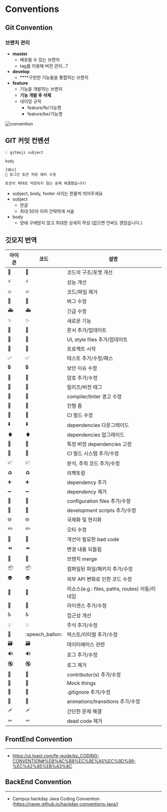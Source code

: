 # Conventions

## Git Convention
### 브랜치 관리

- **master**
    - 배포될 수 있는 브랜치
    - tag를 이용해 버전 관리…?
- **develop**
    - ****구현한 기능들을 통합하는 브랜치
- **feature**
    - 기능을 개발하는 브랜치
    - **기능 개발 후 삭제**
    - 네이밍 규칙
        - feature/fe/기능명
        - feature/be/기능명

![convention](https://user-images.githubusercontent.com/76838814/219380318-ce52d95b-2e01-4989-9f1b-f6f0d5e2b7bc.png)

## GIT ****커밋 컨벤션****

```
💡 gitmoji subject

body
```


```bash
[예시]
🐛 로그인 토큰 저장 에러 수정

토큰이 제대로 저장되지 않는 문제 해결했습니다!
```

- subject, body, footer 사이는 한줄씩 띄어주세요
- subject
    - 한글
    - 최대 50자 이하 간략하게 서술
- body
    - 양에 구애받지 않고 최대한 상세히 작성 (없으면 안써도 괜찮습니다.)

## 깃모지 번역

| 아이콘 | 코드 | 설명 |
| --- | --- | --- |
| 🎨 | :art: | 코드의 구조/포맷 개선 |
| ⚡️ | :zap: | 성능 개선 |
| 🔥 | :fire: | 코드/파일 제거 |
| 🐛 | :bug: | 버그 수정 |
| 🚑️ | :ambulance: | 긴급 수정 |
| ✨ | :sparkles: | 새로운 기능 |
| 📝 | :memo: | 문서 추가/업데이트 |
| 💄 | :lipstick: | UI, style files 추가/업데이트 |
| 🎉 | :tada: | 프로젝트 시작 |
| ✅ | :white_check_mark: | 테스트 추가/수정/패스 |
| 🔒️ | :lock: | 보안 이슈 수정 |
| 🔐 | :closed_lock_with_key: | 암호 추가/수정 |
| 🔖 | :bookmark: | 릴리즈/버전 태그 |
| 🚨 | :rotating_light: | compiler/linter 경고 수정 |
| 🚧 | :construction: | 진행 중 |
| 💚 | :green_heart: | CI 빌드 수정 |
| ⬇️ | :arrow_down: | dependencies 다운그레이드 |
| ⬆️ | :arrow_up: | dependencies 업그레이드 |
| 📌 | :pushpin: | 특정 버정 dependencies 고정 |
| 👷 | :construction_worker: | CI 빌드 시스템 추가/수정 |
| 📈 | :chart_with_upwards_trend: | 분석, 추적 코드 추가/수정 |
| ♻️ | :recycle: | 리팩토링 |
| ➕ | :heavy_plus_sign: | dependency 추가 |
| ➖ | :heavy_minus_sign: | dependency 제거 |
| 🔧 | :wrench: | configuration files 추가/수정 |
| 🔨 | :hammer: | development scripts 추가/수정 |
| 🌐 | :globe_with_meridians: | 국제화 및 현지화 |
| ✏️ | :pencil2: | 오타 수정 |
| 💩 | :poop: | 개선이 필요한 bad code |
| ⏪️ | :rewind: | 변경 내용 되돌림 |
| 🔀 | :twisted_rightwards_arrows: | 브랜치 merge |
| 📦️ | :package: | 컴파일된 파일/패키지 추가/수정 |
| 👽️ | :alien: | 외부 API 변화로 인한 코드 수정 |
| 🚚 | :truck: | 리소스(e.g.: files, paths, routes) 이동/리네임 |
| 📄 | :page_facing_up: | 라이센스 추가/수정 |
| ♿️ | :wheelchair: | 접근성 개선 |
| 💡 | :bulb: | 주석 추가/수정 |
| 💬 | :speech_ballon: | 텍스트/리터럴 추가/수정 |
| 🗃️ | :card_file_box: | 데이터베이스 관련 |
| 🔊 | :loud_sound: | 로그 추가/수정 |
| 🔇 | :mute: | 로그 제거 |
| 👥 | :busts_in_silhouette: | contributor(s) 추가/수정 |
| 🤡 | :clown_face: | Mock things |
| 🙈 | :see_no_evil: | .gitignore 추가/수정 |
| 💫 | :dizzy: | animations/transitions 추가/수정 |
| 🩹 | :adhesive_bandage: | 간단한 문제 해결 |
| ⚰️ | :coffin: | dead code 제거 |


## FrontEnd Convention
---

- https://ui.toast.com/fe-guide/ko_CODING-CONVENTION#%EB%AC%B8%EC%9E%A5%EC%9D%98-%EC%A2%85%EB%A3%8C

## BackEnd Convention

---

- Campus hackday Java Coding Convention (https://naver.github.io/hackday-conventions-java/)